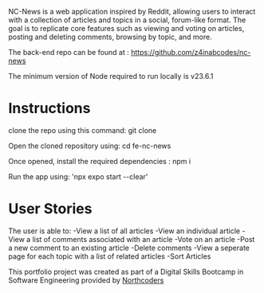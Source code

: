 
NC-News is a web application inspired by Reddit, allowing users to interact with a collection of articles and topics in a social, forum-like format. The goal is to replicate core features such as viewing and voting on articles, posting and deleting comments, browsing by topic, and more.

The back-end repo can be found at : https://github.com/z4inabcodes/nc-news

The minimum version of Node required to run locally is 
v23.6.1 

# Instructions
clone the repo using this command: git clone

Open the cloned repository using: cd fe-nc-news

Once opened, install the required dependencies : npm i

Run the app using: 'npx expo start --clear'

# User Stories
 
 The user is able to:
 -View a list of all articles
 -View an individual article
 -View a list of comments associated with an article
 -Vote on an article
 -Post a new comment to an existing article
 -Delete comments 
 -View a seperate page for each topic with a list of related articles
-Sort Articles

This portfolio project was created as part of a Digital Skills Bootcamp in Software Engineering provided by [Northcoders](https://northcoders.com/)